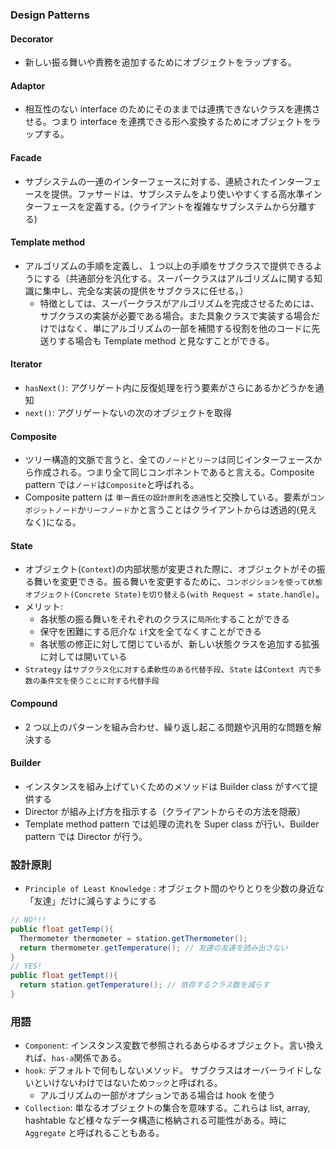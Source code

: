 ### Design Patterns

#### Decorator

- 新しい振る舞いや責務を追加するためにオブジェクトをラップする。

#### Adaptor

- 相互性のない interface のためにそのままでは連携できないクラスを連携させる。つまり interface を連携できる形へ変換するためにオブジェクトをラップする。

#### Facade

- サブシステムの一連のインターフェースに対する、連続されたインターフェースを提供。ファサードは、サブシステムをより使いやすくする高水準インターフェースを定義する。(クライアントを複雑なサブシステムから分離する)

#### Template method

- アルゴリズムの手順を定義し、１つ以上の手順をサブクラスで提供できるようにする（共通部分を汎化する。スーパークラスはアルゴリズムに関する知識に集中し、完全な実装の提供をサブクラスに任せる。）
  - 特徴としては、スーパークラスがアルゴリズムを完成させるためには、サブクラスの実装が必要である場合。また具象クラスで実装する場合だけではなく、単にアルゴリズムの一部を補間する役割を他のコードに先送りする場合も Template method と見なすことができる。

#### Iterator

- `hasNext()`: アグリゲート内に反復処理を行う要素がさらにあるかどうかを通知
- `next()`: アグリゲートないの次のオブジェクトを取得

#### Composite

- ツリー構造的文脈で言うと、全ての`ノード`と`リーフ`は同じインターフェースから作成される。つまり全て同じコンポネントであると言える。Composite pattern では`ノード`は`Composite`と呼ばれる。
- Composite pattern は `単一責任の設計原則`を`透過性`と交換している。要素が`コンポジットノード`か`リーフノード`かと言うことはクライアントからは透過的(見えなく)になる。

#### State

- オブジェクト(`Context`)の内部状態が変更された際に、オブジェクトがその振る舞いを変更できる。振る舞いを変更するために、`コンポジションを使って状態オブジェクト(Concrete State)を切り替える(with Request = state.handle)`。
- メリット:
  - 各状態の振る舞いをそれぞれのクラスに`局所化`することができる
  - 保守を困難にする厄介な `if`文を全てなくすことができる
  - 各状態の修正に対して閉じているが、新しい状態クラスを追加する拡張に対しては開いている
- `Strategy` は`サブクラス化に対する柔軟性のある代替手段`、`State` は`Context 内で多数の条件文を使うことに対する代替手段`

#### Compound

- 2 つ以上のパターンを組み合わせ、繰り返し起こる問題や汎用的な問題を解決する

#### Builder

- インスタンスを組み上げていくためのメソッドは Builder class がすべて提供する
- Director が組み上げ方を指示する（クライアントからその方法を隠蔽）
- Template method pattern では処理の流れを Super class が行い、Builder pattern では Director が行う。

### 設計原則

- `Principle of Least Knowledge` : オブジェクト間のやりとりを少数の身近な「友達」だけに減らすようにする

```java
// NO!!!
public float getTemp(){
  Thermometer thermometer = station.getThermometer();
  return thermometer.getTemperature(); // 友達の友達を読み出さない
}
// YES!
public float getTempt(){
  return station.getTemperature(); // 依存するクラス数を減らす
}
```

### 用語

- `Component`: インスタンス変数で参照されるあらゆるオブジェクト。言い換えれば、`has-a`関係である。
- `hook`: デフォルトで何もしないメソッド。 サブクラスはオーバーライドしないといけないわけではないため`フック`と呼ばれる。
  - アルゴリズムの一部がオプションである場合は hook を使う
- `Collection`: 単なるオブジェクトの集合を意味する。これらは list, array, hashtable など様々なデータ構造に格納される可能性がある。時に `Aggregate` と呼ばれることもある。
